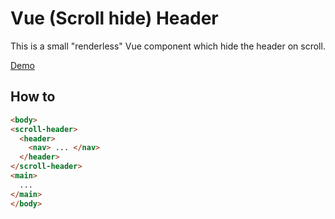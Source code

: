 # Vue (Scroll hide) Header
 
This is a small "renderless" Vue component which hide the header on scroll.

[Demo](https://antonnk.github.io/vue-scoll-hide-header/)

## How to 
```html
<body>
<scroll-header>
  <header>
    <nav> ... </nav>
  </header> 
</scroll-header>
<main>
  ...
</main>
</body>
```

